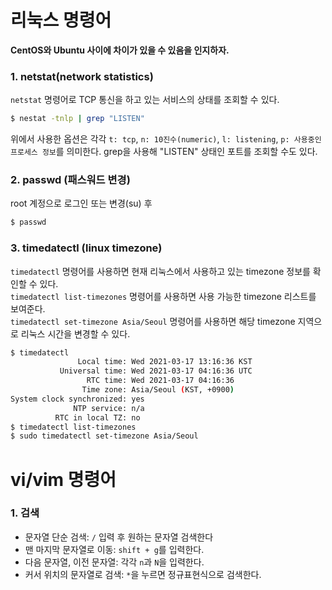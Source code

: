 # 리눅스 명령어
**CentOS와 Ubuntu 사이에 차이가 있을 수 있음을 인지하자.**

### 1. netstat(network statistics)
`netstat` 명령어로 TCP 통신을 하고 있는 서비스의 상태를 조회할 수 있다.
```bash
$ nestat -tnlp | grep "LISTEN"
```
위에서 사용한 옵션은 각각 `t: tcp`, `n: 10진수(numeric)`, `l: listening`, `p: 사용중인 프로세스 정보`를 의미한다.
grep을 사용해 "LISTEN" 상태인 포트를 조회할 수도 있다.

### 2. passwd (패스워드 변경)
root 계정으로 로그인 또는 변경(su) 후
```bash
$ passwd
```

### 3. timedatectl (linux timezone)
`timedatectl` 명령어를 사용하면 현재 리눅스에서 사용하고 있는 timezone 정보를 확인할 수 있다. <br />
`timedatectl list-timezones` 명령어를 사용하면 사용 가능한 timezone 리스트를 보여준다. <br />
`timedatectl set-timezone Asia/Seoul` 명령어를 사용하면 해당 timezone 지역으로 리눅스 시간을 변경할 수 있다.
```bash
$ timedatectl
               Local time: Wed 2021-03-17 13:16:36 KST
           Universal time: Wed 2021-03-17 04:16:36 UTC
                 RTC time: Wed 2021-03-17 04:16:36
                Time zone: Asia/Seoul (KST, +0900)
System clock synchronized: yes
              NTP service: n/a
          RTC in local TZ: no
$ timedatectl list-timezones
$ sudo timedatectl set-timezone Asia/Seoul
```
# vi/vim 명령어
### 1. 검색
- 문자열 단순 검색: `/` 입력 후 원하는 문자열 검색한다
- 맨 마지막 문자열로 이동: `shift + g`를 입력한다.
- 다음 문자열, 이전 문자열: 각각 `n`과 `N`을 입력한다.
- 커서 위치의 문자열로 검색: `*`을 누르면 정규표현식으로 검색한다.

